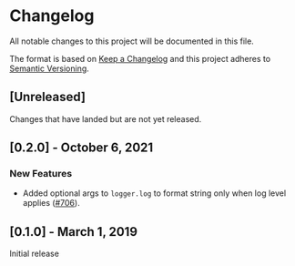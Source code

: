 # Changelog
All notable changes to this project will be documented in this file.

The format is based on [Keep a Changelog](http://keepachangelog.com/en/1.0.0/)
and this project adheres to [Semantic Versioning](http://semver.org/spec/v2.0.0.html).

## [Unreleased]
Changes that have landed but are not yet released.

## [0.2.0] - October 6, 2021

### New Features
- Added optional args to `logger.log` to format string only when log level applies ([#706](https://github.com/optimizely/javascript-sdk/pull/706)).

## [0.1.0] - March 1, 2019

Initial release

